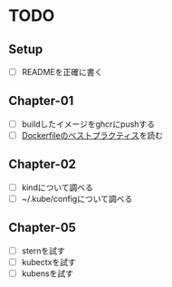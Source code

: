 # TODO
## Setup
- [ ] READMEを正確に書く

## Chapter-01
- [ ] buildしたイメージをghcrにpushする
- [ ] [Dockerfileのベストプラクティス](https://docs.docker.com/develop/develop-images/dockerfile_best-practices/)を読む

## Chapter-02
- [ ] kindについて調べる
- [ ] ~/.kube/configについて調べる

## Chapter-05
- [ ] sternを試す
- [ ] kubectxを試す
- [ ] kubensを試す
